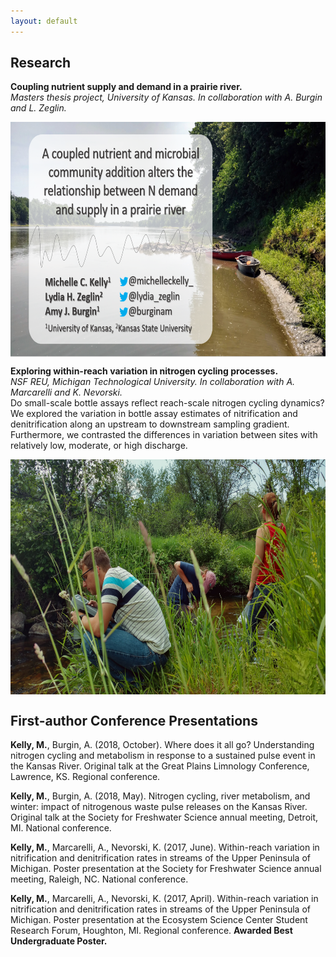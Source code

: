 ```yaml
---
layout: default
---
```


## Research
**Coupling nutrient supply and demand in a prairie river.**  
_Masters thesis project, University of Kansas. In collaboration with A. Burgin and L. Zeglin._  

<img src="images/SlideDraft.PNG" align = "center" height = "376" />

**Exploring within-reach variation in nitrogen cycling processes.**  
_NSF REU, Michigan Technological University. In collaboration with A. Marcarelli and K. Nevorski._  
Do small-scale bottle assays reflect reach-scale nitrogen cycling dynamics? We explored the variation in bottle assay estimates of nitrification and denitrification along an upstream to downstream sampling gradient. Furthermore, we contrasted the differences in variation between sites with relatively low, moderate, or high discharge.

<img src="images/IMG_20160624_150239047_HDR.jpg" align = "center" height = "376" />

## First-author Conference Presentations

**Kelly, M.**, Burgin, A. (2018, October). Where does it all go? Understanding nitrogen cycling and metabolism in response to a sustained pulse event in the Kansas River. Original talk at the Great Plains Limnology Conference, Lawrence, KS. Regional conference.

**Kelly, M.**, Burgin, A. (2018, May). Nitrogen cycling, river metabolism, and winter: impact of nitrogenous waste pulse releases on the Kansas River. Original talk at the Society for Freshwater Science annual meeting, Detroit, MI. National conference.

**Kelly, M.**, Marcarelli, A., Nevorski, K. (2017, June). Within-reach variation in nitrification and denitrification rates in streams of the Upper Peninsula of Michigan. Poster presentation at the Society for Freshwater Science annual meeting, Raleigh, NC. National conference.

**Kelly, M.**, Marcarelli, A., Nevorski, K. (2017, April). Within-reach variation in nitrification and denitrification rates in streams of the Upper Peninsula of Michigan. Poster presentation at the Ecosystem Science Center Student Research Forum, Houghton, MI. Regional conference. **Awarded Best Undergraduate Poster.**
